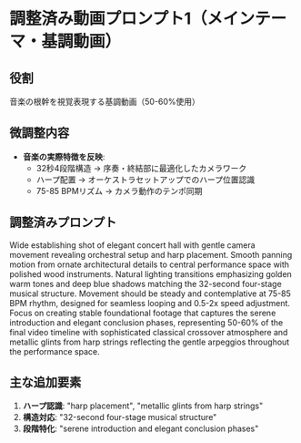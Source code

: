# 調整済み動画プロンプト1（メインテーマ・基調動画）

## 役割
音楽の根幹を視覚表現する基調動画（50-60%使用）

## 微調整内容
- **音楽の実際特徴を反映**:
  - 32秒4段階構造 → 序奏・終結部に最適化したカメラワーク
  - ハープ配置 → オーケストラセットアップでのハープ位置認識
  - 75-85 BPMリズム → カメラ動作のテンポ同期

## 調整済みプロンプト
Wide establishing shot of elegant concert hall with gentle camera movement revealing orchestral setup and harp placement. Smooth panning motion from ornate architectural details to central performance space with polished wood instruments. Natural lighting transitions emphasizing golden warm tones and deep blue shadows matching the 32-second four-stage musical structure. Movement should be steady and contemplative at 75-85 BPM rhythm, designed for seamless looping and 0.5-2x speed adjustment. Focus on creating stable foundational footage that captures the serene introduction and elegant conclusion phases, representing 50-60% of the final video timeline with sophisticated classical crossover atmosphere and metallic glints from harp strings reflecting the gentle arpeggios throughout the performance space.

## 主な追加要素
1. **ハープ認識**: "harp placement", "metallic glints from harp strings"
2. **構造対応**: "32-second four-stage musical structure"
3. **段階特化**: "serene introduction and elegant conclusion phases"